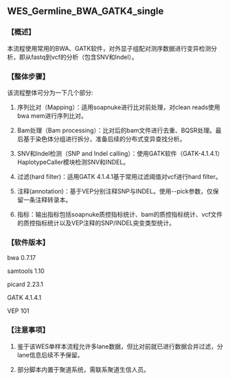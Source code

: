 ## WES\_Germline\_BWA\_GATK4\_single

### 【概述】

本流程使用常用的BWA、GATK软件，对外显子组配对测序数据进行变异检测分析，即从fastq到vcf的分析（包含SNV和Indel）。

### 【整体步骤】

该流程整体可分为一下几个部分:

1. 序列比对（Mapping）：适用soapnuke进行比对前处理，对clean reads使用bwa mem进行序列比对。

2. Bam处理（Bam processing）：比对后的bam文件进行去重、BQSR处理。最后基于染色体分组进行拆分，准备后续的分布式变异查找分析。 

3. SNV和Indel检测（SNP and Indel calling）：使用GATK软件（GATK-4.1.4.1）HaplotypeCaller模块检测SNV和INDEL。

4. 过滤(hard filter)：适用GATK 4.1.4.1基于常用过滤阈值对vcf进行hard filter。

5. 注释(annotation)：基于VEP分别注释SNP与INDEL。使用--pick参数，仅保留一条注释转录本。 

6. 指标：输出指标包括soapnuke质控指标统计、bam的质控指标统计、vcf文件的质控指标统计以及VEP注释的SNP/INDEL突变类型统计。
### 【软件版本】

bwa 0.7.17

samtools 1.10

picard 2.23.1

GATK 4.1.4.1

VEP 101

### 【注意事项】
1. 鉴于该WES单样本流程允许多lane数据，但比对前就已进行数据合并过滤，分lane信息后续不予保留。

2. 部分脚本内置于聚道系统，需联系聚道生信人员。

